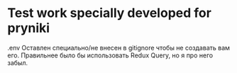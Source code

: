 # Test work specially developed for pryniki

.env Оставлен специально/не внесен в gitignore чтобы не создавать вам его.
Правильнее было бы использовать Redux Query, но я про него забыл.

